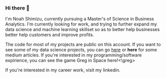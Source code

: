 ### Hi there 👋
I'm Noah Shimizu, currently pursuing a Master's of Science in Business Analytics. I'm currently looking for work, and trying to further expand my data science and machine learning skillset so as to better help businesses better help customers and improve profits. 

The code for most of my projects are public on this account. If you want to see some of my data science projects, you can go <a href = https://medium.com/@nicolephamnguyen/adversarial-attacks-on-weather-images-d9a6d537e274>here</a> or <b href = https://medium.com/@nicolephamnguyen/identifying-fake-jobs-5a1bdd774ca4>here</b> for some medium articles. If you're interested in my programming/software expirience, you can see the game Greg in Space <greg href = https://gloriatheduck.itch.io/greg-in-space>here!<\greg>

If you're interested in my career work, visit <linkedin href = https://www.linkedin.com/in/noah-shimizu/>my linkedin</linkedin>.
